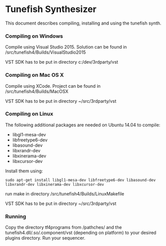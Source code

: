 # Tunefish Synthesizer
This document describes compiling, installing and using the tunefish synth.

### Compiling on Windows

Compile using Visual Studio 2015. Solution can be found in
/src/tunefish4/Builds/VisualStudio2015

VST SDK has to be put in directory c:/dev/3rdparty/vst

### Compiling on Mac OS X

Compile using XCode. Project can be found in
/src/tunefish4/Builds/MacOSX

VST SDK has to be put in directory ~/src/3rdparty/vst

### Compiling on Linux

The following additional packages are needed on Ubuntu 14.04 to compile:

* libgl1-mesa-dev
* libfreetype6-dev
* libasound-dev
* libxrandr-dev
* libxinerama-dev
* libxcursor-dev

Install them using:

```
sudo apt-get install libgl1-mesa-dev libfreetype6-dev libasound-dev libxrandr-dev libxinerama-dev libxcursor-dev
```

run make in directory
/src/tunefish4/Builds/LinuxMakefile

VST SDK has to be put in directory ~/src/3rdparty/vst

### Running

Copy the directory tf4programs from /pathches/ and the tunefish4.dll/.so/.component/vst (depending on platform) to your desired plugins directory. Run your sequencer.
